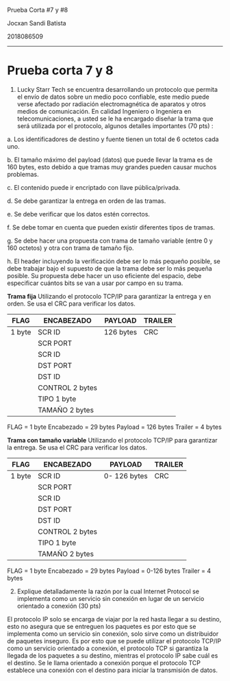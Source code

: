 Prueba Corta #7 y #8

Jocxan Sandi Batista

2018086509 

---

# Prueba corta 7 y 8

1. Lucky Starr Tech se encuentra desarrollando un protocolo que permita el envío de
datos sobre un medio poco confiable, este medio puede verse afectado por radiación
electromagnética de aparatos y otros medios de comunicación. En calidad Ingeniero
o Ingeniera en telecomunicaciones, a usted se le ha encargado diseñar la trama que
será utilizada por el protocolo, algunos detalles importantes (70 pts) :

a. Los identificadores de destino y fuente tienen un total de 6 octetos cada uno.

b. El tamaño máximo del payload (datos) que puede llevar la trama es de 160
bytes, esto debido a que tramas muy grandes pueden causar muchos
problemas.

c. El contenido puede ir encriptado con llave pública/privada.

d. Se debe garantizar la entrega en orden de las tramas.

e. Se debe verificar que los datos estén correctos.

f. Se debe tomar en cuenta que pueden existir diferentes tipos de tramas.

g. Se debe hacer una propuesta con trama de tamaño variable (entre 0 y 160
octetos) y otra con trama de tamaño fijo.

h. El header incluyendo la verificación debe ser lo más pequeño posible, se debe
trabajar bajo el supuesto de que la trama debe ser lo más pequeña posible.
Su propuesta debe hacer un uso eficiente del espacio, debe especificar
cuántos bits se van a usar por campo en su trama.


**Trama fija** 
Utilizando el protocolo TCP/IP para garantizar la entrega y en orden.
Se usa el CRC para verificar los datos.

|FLAG|ENCABEZADO|PAYLOAD|TRAILER|
|-------|-------|--------|------|
|1 byte|SCR ID| 126 bytes| CRC|
||SCR PORT|||
||SCR ID|||
||DST PORT|||
||DST ID|||
||CONTROL 2 bytes|||
||TIPO 1 byte|||
||TAMAÑO 2 bytes|||


FLAG = 1 byte
Encabezado = 29 bytes
Payload = 126 bytes
Trailer = 4 bytes 



**Trama con tamaño variable**
Utilizando el protocolo TCP/IP para garantizar la entrega.
Se usa el CRC para verificar los datos.

|FLAG|ENCABEZADO|PAYLOAD|TRAILER|
|-------|-------|--------|------|
|1 byte|SCR ID| 0- 126 bytes| CRC|
||SCR PORT|||
||SCR ID|||
||DST PORT|||
||DST ID|||
||CONTROL 2 bytes|||
||TIPO 1 byte|||
||TAMAÑO 2 bytes|||


FLAG = 1 byte
Encabezado = 29 bytes
Payload = 0-126 bytes
Trailer = 4 bytes 


2. Explique detalladamente la razón por la cual Internet Protocol se implementa como
un servicio sin conexión en lugar de un servicio orientado a conexión (30 pts)

El protocolo IP solo se encarga de viajar por la red hasta llegar a su destino, esto no asegura que se entreguen los paquetes es por esto que se implementa como un servicio sin conexión, solo sirve como  un distribuidor de paquetes inseguro. Es por esto que se puede utilizar el protocolo TCP/IP como un servicio orientado a conexión, el protocolo TCP si garantiza la llegada de los paquetes a su destino, mientras el protocolo IP sabe cuál es el destino. Se le llama orientado a conexión porque el protocolo TCP establece una conexión con el destino para iniciar la transmisión de datos. 

